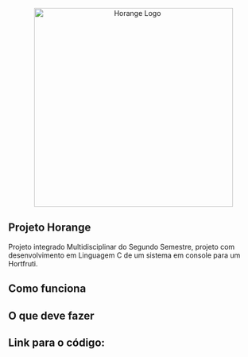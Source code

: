 <p align="center"><img src="https://github.com/user-attachments/assets/aa6df4b0-4dcb-490c-b27f-f0d1ad6d2cc5" width="400" alt="Horange  Logo"></a></p>

## Projeto Horange

Projeto integrado Multidisciplinar do Segundo Semestre, projeto com desenvolvimento em Linguagem C de um sistema em console para um Hortfruti.

## Como funciona

## O que deve fazer

## Link para o código:

